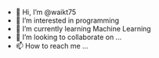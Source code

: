 - 👋 Hi, I’m @waikt75
- 👀 I’m interested in programming
- 🌱 I’m currently learning Machine Learning
- 💞️ I’m looking to collaborate on ...
- 📫 How to reach me ...

<!---
waikt75/waikt75 is a ✨ special ✨ repository because its `README.md` (this file) appears on your GitHub profile.
You can click the Preview link to take a look at your changes.
--->
